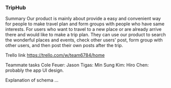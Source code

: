 ### TripHub

Summary
Our product is mainly about provide a easy and convenient way for people to make travel plan and form groups with people who have same interests. For users who want to travel to a new place or are already arrive there and would like to make a trip plan. They can use our product to search the wonderful places and events, check other users' post, form group with other users, and then post their own posts after the trip. 

Trello link
https://trello.com/w/team6784/home

Teammate tasks
Cole Feuer:
Jason Tigas:
Min Sung Kim:
Hiro Chen: probably the app UI design. 

Explanation of schema
...
